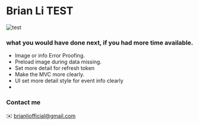 # Brian Li  TEST
![test](https://i.imgur.com/6zJKq6C.jpg)

### what you would have done next, if you had more time available.

 - Image or info Error Proofing.
 - Preload image during data missing.
 - Set more detail for  refresh token
 - Make the MVC more clearly.
 - UI set more detail style for event info clearly 
 - 
### Contact me 
✉️ brianliofficial@gmail.com
 
